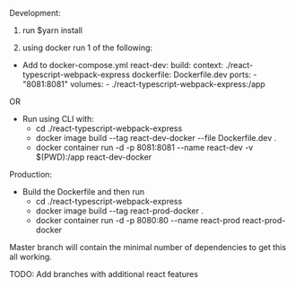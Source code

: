 Development:

1) run $yarn install

2) using docker run 1 of the following: 
- Add to docker-compose.yml
    react-dev:
        build:
            context: ./react-typescript-webpack-express
            dockerfile: Dockerfile.dev
        ports:
        - "8081:8081"
        volumes:
        - ./react-typescript-webpack-express:/app

OR

- Run using CLI with:
    - cd ./react-typescript-webpack-express
    - docker image build --tag react-dev-docker --file Dockerfile.dev .
    - docker container run -d -p 8081:8081 --name react-dev -v $(PWD):/app react-dev-docker

Production:

- Build the Dockerfile and then run
    - cd ./react-typescript-webpack-express
    - docker image build --tag react-prod-docker .
    - docker container run -d -p 8080:80 --name react-prod react-prod-docker


Master branch will contain the minimal number of dependencies to get this all working.

TODO: Add branches with additional react features